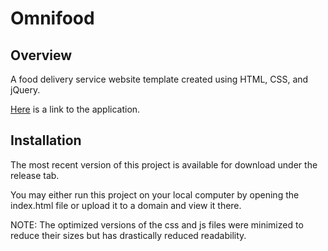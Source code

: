 # Omnifood
## Overview
A food delivery service website template created using HTML, CSS, and jQuery.

<a href="http://davidtranscend.com/portfolio/Omnifood/" target="_blank">Here</a> is a link to the application.

## Installation
The most recent version of this project is available for download under the release tab.

You may either run this project on your local computer by opening the index.html file or upload it to a domain and view it there.

NOTE: The optimized versions of the css and js files were minimized to reduce their sizes but has drastically reduced readability.
